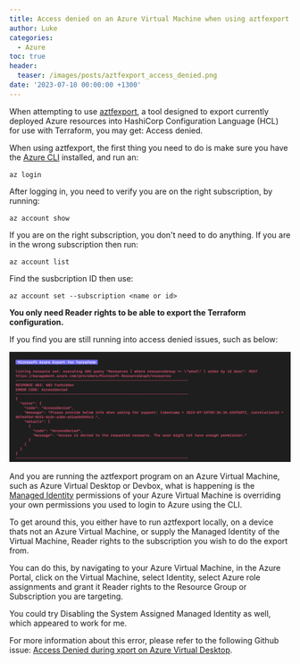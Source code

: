 ```yaml
---
title: Access denied on an Azure Virtual Machine when using aztfexport
author: Luke
categories:
  - Azure
toc: true
header:
  teaser: /images/posts/aztfexport_access_denied.png
date: '2023-07-10 00:00:00 +1300'
---
```


When attempting to use [aztfexport](https://github.com/Azure/aztfexport), a tool designed to export currently deployed Azure resources into HashiCorp Configuration Language (HCL) for use with Terraform, you may get: Access denied.

When using aztfexport, the first thing you need to do is make sure you have the [Azure CLI](https://learn.microsoft.com/cli/azure/install-azure-cli?WT.mc_id=AZ-MVP-5004796) installed, and run an:

    az login

After logging in, you need to verify you are on the right subscription, by running:

    az account show

If you are on the right subscription, you don't need to do anything. If you are in the wrong subscription then run:

    az account list

Find the susbcription ID then use:

    az account set --subscription <name or id>

**You only need Reader rights to be able to export the Terraform configuration.**

If you find you are still running into access denied issues, such as below:

![aztfexport - Access denied](/images/posts/aztfexport_access_denied.png "aztfexport - Access denied")

And you are running the aztfexport program on an Azure Virtual Machine, such as Azure Virtual Desktop or Devbox, what is happening is the [Managed Identity](https://learn.microsoft.com/azure/active-directory/managed-identities-azure-resources/overview?WT.mc_id=AZ-MVP-5004796) permissions of your Azure Virtual Machine is overriding your own permissions you used to login to Azure using the CLI.

To get around this, you either have to run aztfexport locally, on a device thats not an Azure Virtual Machine, or supply the Managed Identity of the Virtual Machine, Reader rights to the subscription you wish to do the export from.

You can do this, by navigating to your Azure Virtual Machine, in the Azure Portal, click on the Virtual Machine, select Identity, select Azure role assignments and grant it Reader rights to the Resource Group or Subscription you are targeting.

You could try Disabling the System Assigned Managed Identity as well, which appeared to work for me.

For more information about this error, please refer to the following Github issue: [Access Denied during xport on Azure Virtual Desktop](https://github.com/Azure/aztfexport/issues/380).